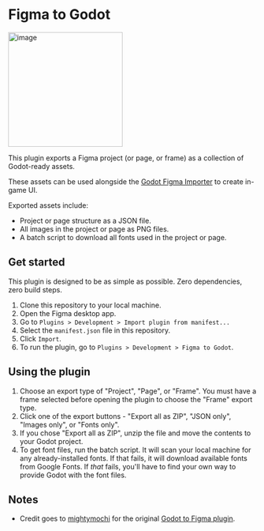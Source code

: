 # Figma to Godot

<img width="232" alt="image" src="https://github.com/user-attachments/assets/d10d72c2-548a-4dc2-863d-aabdac7591d7" />

This plugin exports a Figma project (or page, or frame) as a collection of Godot-ready assets.

These assets can be used alongside the [Godot Figma Importer](https://github.com/morganwalkup/godot-figma-importer) to create in-game UI.

Exported assets include:
- Project or page structure as a JSON file.
- All images in the project or page as PNG files.
- A batch script to download all fonts used in the project or page.

## Get started

This plugin is designed to be as simple as possible. Zero dependencies, zero build steps.

1. Clone this repository to your local machine.
1. Open the Figma desktop app.
1. Go to `Plugins > Development > Import plugin from manifest...`
1. Select the `manifest.json` file in this repository.
1. Click `Import`.
1. To run the plugin, go to `Plugins > Development > Figma to Godot`.

## Using the plugin

1. Choose an export type of "Project", "Page", or "Frame". You must have a frame selected before opening the plugin to choose the "Frame" export type.
1. Click one of the export buttons - "Export all as ZIP", "JSON only", "Images only", or "Fonts only".
1. If you chose "Export all as ZIP", unzip the file and move the contents to your Godot project.
1. To get font files, run the batch script. It will scan your local machine for any already-installed fonts. If that fails, it will download available fonts from Google Fonts. If *that* fails, you'll have to find your own way to provide Godot with the font files.

## Notes

- Credit goes to [mightymochi](https://github.com/mightymochi) for the original [Godot to Figma plugin](https://github.com/mightymochi/figma-to-godot-experiment).
